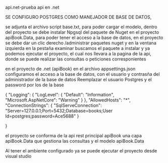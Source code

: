 api.net-prueba
api en .net

SE CONFIGURO POSTGRES COMO MANEJADOR DE BASE DE DATOS,

se adjunta el archivo script base.txt, para poder cargar el modelo, dentro del proyecto 
se debe instalar Npgsql del paquete de Nuget en el proyecto apiBook.Data, para poder tener el acceso a la base de datos, en el proyecto 
se debe dar un clic derecho /administrar paquetes nuget
y en la ventana izquierda en la pestaña examinar buscamos el paquete a instalar
y ya podemos ejecutar el proyecto, el cual nos llevara a la pagina de la api, donde se puede realizar las consultas o peticiones corresponientes


en el proyecto de .net (apiBook) en el archivo appsettings.json configuramos el acceso a la base de datos, con el usuario y contrasña del administrador de la base de datos 
Reemplazar el usuario Postgres y el password por los de la base

{
  "Logging": {
    "LogLevel": {
      "Default": "Information",
      "Microsoft.AspNetCore": "Warning"
    }
  },
  "AllowedHosts": "*",
  "ConnectionStrings": {
    "SqlServeConnection": "Server=127.0.0.1;Port=5432;Database=books;User Id=postgres;password=Ace5688"
  }
  
}

el proyecto se conforma de la api rest principal apiBook
una capa apiBook.Data que gestiona las consultas
y el modelo apiBook.Data

Al tener el ambiente configurado ya se puede ejecutar el proyecto desde visual studio

